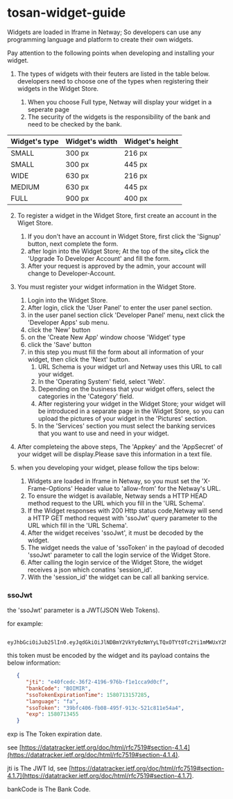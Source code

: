 # tosan-widget-guide

Widgets are loaded in Iframe in Netway; So developers can use any programming language and platform to create their own widgets.

Pay attention to the following points when developing and installing your widget.

1. The types of widgets with their feuters are listed in the table below. developers need to choose one of  the types when registering their widgets in the Widget Store.

   1. When you choose Full type, Netway will display your widget in a seperate page
   2. The security of the widgets is the responsibility of the bank and need to be checked by the bank.

Widget's type | Widget's width | Widget's height 
------------- | -------------- | ---------------
SMALL | 300 px | 216 px
SMALL | 300 px | 445 px
WIDE | 630 px | 216 px
MEDIUM | 630 px | 445 px
FULL | 900 px | 400 px

2. To register a widget in the Widget Store, first create an account in the Wiget Store. 
   1. If you don't have an account in Widget Store, first click the 'Signup' button, next complete the form.
   2. after login into the Widget Store; At the top of the siteو click the 'Upgrade To Developer Account' and fill the form.
   2. After your request is approved by the admin, your account will change to Developer-Account. 
   
3. You must register your widget information in the Widget Store.
   1. Login into the Widget Store.
   2. After login, click  the 'User Panel' to enter the user panel section. 
   3. in the user panel section click 'Developer Panel' menu, next click the 'Developer Apps' sub menu.
   4. click the 'New' button
   5. on the 'Create New App' window choose 'Widget' type
   6. click the 'Save' button 
   7. in this step you must fill the form about all information of your widget, then click the 'Next' button.
      1. URL Schema is your widget url and Netway uses this URL to call your widget. 
      2. In the 'Operating System' field, select 'Web'.
      3. Depending on the business that your widget offers, select the categories in the 'Category' field. 
      4. After registering your widget in the Widget Store; your widget will be introduced in a separate page in the Widget Store, so you can upload the pictures of your widget in the 'Pictures' section.
      5. In the 'Services' section you must select the banking services that you want to use and need in your widget.
4. After completeing the above steps, The 'Appkey' and the 'AppSecret' of your widget will be display.Please save this information in a text file. 
5. when you developing your widget, please follow the tips below:
   1. Widgets are loaded in Iframe in Netway, so you must set the 'X-Frame-Options' Header value to 'allow-from' for the Netway's URL.
   2. To ensure the widget is available, Netway sends a HTTP HEAD method request to the URL which you fill in the 'URL Schema'.
   3. If the Widget responses with 200 Http status code,Netway will send a HTTP GET method request with 'ssoJwt' query parameter to the URL which fill in the 'URL Schema'.  
   4. After the widget receives 'ssoJwt', it must be decoded by the widget. 
   5. The widget needs the value of 'ssoToken' in the payload of decoded 'ssoJwt' parameter to call the login service of the Widget Store.
   6. After calling the login service of the Widget Store, the widget receives a json which conatins 'session_id'.
   7. With the 'session_id' the widget can be call all banking service.
   
### ssoJwt
the 'ssoJwt' parameter is a JWT(JSON Web Tokens).
      
for example:
>     
      
       eyJhbGciOiJub25lIn0.eyJqdGkiOiJlNDBmY2VkYy0zNmYyLTQxOTYtOTc2Yi1mMWUxY2NhOWQwY2YiLCJiYW5rQ29kZSI6IkJPSU1JUiIsInNzb1Rva2VuRXhwaXJhdGlvblRpbWUiOjE1ODA3MTMxNTcyODUsImxhbmd1YWdlIjoiZmEiLCJzc29Ub2tlbiI6IjM5YmZjNDA2LWZiMDgtNDk1Zi05MTNjLTUyMWM4MTFlNTRhNCIsImV4cCI6MTU4MDcxMzQ1NX0.
       
this token must be encoded by the widget and its payload contains the below information:

```json
   {
      "jti": "e40fcedc-36f2-4196-976b-f1e1cca9d0cf",
      "bankCode": "BOIMIR",
      "ssoTokenExpirationTime": 1580713157285,
      "language": "fa",
      "ssoToken": "39bfc406-fb08-495f-913c-521c811e54a4",
      "exp": 1580713455
   }
```
exp is The Token expiration date.

see [https://datatracker.ietf.org/doc/html/rfc7519#section-4.1.4](https://datatracker.ietf.org/doc/html/rfc7519#section-4.1.4).

jti is The JWT Id, see [https://datatracker.ietf.org/doc/html/rfc7519#section-4.1.7](https://datatracker.ietf.org/doc/html/rfc7519#section-4.1.7).

bankCode is The Bank Code.





   
